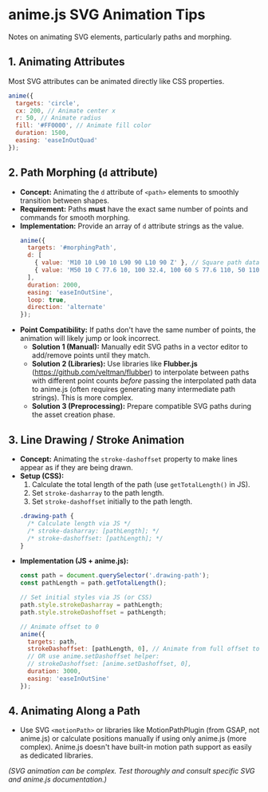 # anime.js SVG Animation Tips

Notes on animating SVG elements, particularly paths and morphing.

## 1. Animating Attributes

Most SVG attributes can be animated directly like CSS properties.

```javascript
anime({
  targets: 'circle',
  cx: 200, // Animate center x
  r: 50, // Animate radius
  fill: '#FF0000', // Animate fill color
  duration: 1500,
  easing: 'easeInOutQuad'
});
```

## 2. Path Morphing (`d` attribute)

*   **Concept:** Animating the `d` attribute of `<path>` elements to smoothly transition between shapes.
*   **Requirement:** Paths **must** have the exact same number of points and commands for smooth morphing.
*   **Implementation:** Provide an array of `d` attribute strings as the value.
    ```javascript
    anime({
      targets: '#morphingPath',
      d: [
        { value: 'M10 10 L90 10 L90 90 L10 90 Z' }, // Square path data
        { value: 'M50 10 C 77.6 10, 100 32.4, 100 60 S 77.6 110, 50 110 S 0 87.6, 0 60 S 22.4 10, 50 10 Z' } // Circle path data (ensure point compatibility!)
      ],
      duration: 2000,
      easing: 'easeInOutSine',
      loop: true,
      direction: 'alternate'
    });
    ```
*   **Point Compatibility:** If paths don't have the same number of points, the animation will likely jump or look incorrect.
    *   **Solution 1 (Manual):** Manually edit SVG paths in a vector editor to add/remove points until they match.
    *   **Solution 2 (Libraries):** Use libraries like **Flubber.js** (https://github.com/veltman/flubber) to interpolate between paths with different point counts *before* passing the interpolated path data to anime.js (often requires generating many intermediate path strings). This is more complex.
    *   **Solution 3 (Preprocessing):** Prepare compatible SVG paths during the asset creation phase.

## 3. Line Drawing / Stroke Animation

*   **Concept:** Animating the `stroke-dashoffset` property to make lines appear as if they are being drawn.
*   **Setup (CSS):**
    1.  Calculate the total length of the path (use `getTotalLength()` in JS).
    2.  Set `stroke-dasharray` to the path length.
    3.  Set `stroke-dashoffset` initially to the path length.
    ```css
    .drawing-path {
      /* Calculate length via JS */
      /* stroke-dasharray: [pathLength]; */
      /* stroke-dashoffset: [pathLength]; */
    }
    ```
*   **Implementation (JS + anime.js):**
    ```javascript
    const path = document.querySelector('.drawing-path');
    const pathLength = path.getTotalLength();

    // Set initial styles via JS (or CSS)
    path.style.strokeDasharray = pathLength;
    path.style.strokeDashoffset = pathLength;

    // Animate offset to 0
    anime({
      targets: path,
      strokeDashoffset: [pathLength, 0], // Animate from full offset to zero
      // OR use anime.setDashoffset helper:
      // strokeDashoffset: [anime.setDashoffset, 0],
      duration: 3000,
      easing: 'easeInOutSine'
    });
    ```

## 4. Animating Along a Path

*   Use SVG `<motionPath>` or libraries like MotionPathPlugin (from GSAP, not anime.js) or calculate positions manually if using only anime.js (more complex). Anime.js doesn't have built-in motion path support as easily as dedicated libraries.

*(SVG animation can be complex. Test thoroughly and consult specific SVG and anime.js documentation.)*